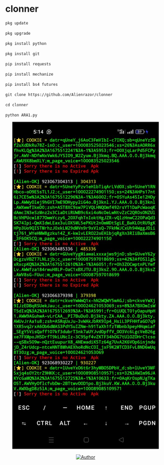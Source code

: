 # clonner
```
pkg update

pkg upgrade

pkg install python

pkg install git

pip install requests

pip install mechanize

pip install bs4 futures

git clone https://github.com/Alienrazor/clonner

cd clonner

python ARA1.py

```
<p align="center">

<img src='https://github.com/Alienrazor/SS/blob/main/IMG-20230204-WA0019.jpg' >

<p align="center">
<a href="https://github.com/Alienrazor"><img title="Author" src="https://img.shields.io/badge/Author-Alienrazor-red.svg?style=for-the-badge&logo=github"></a>
